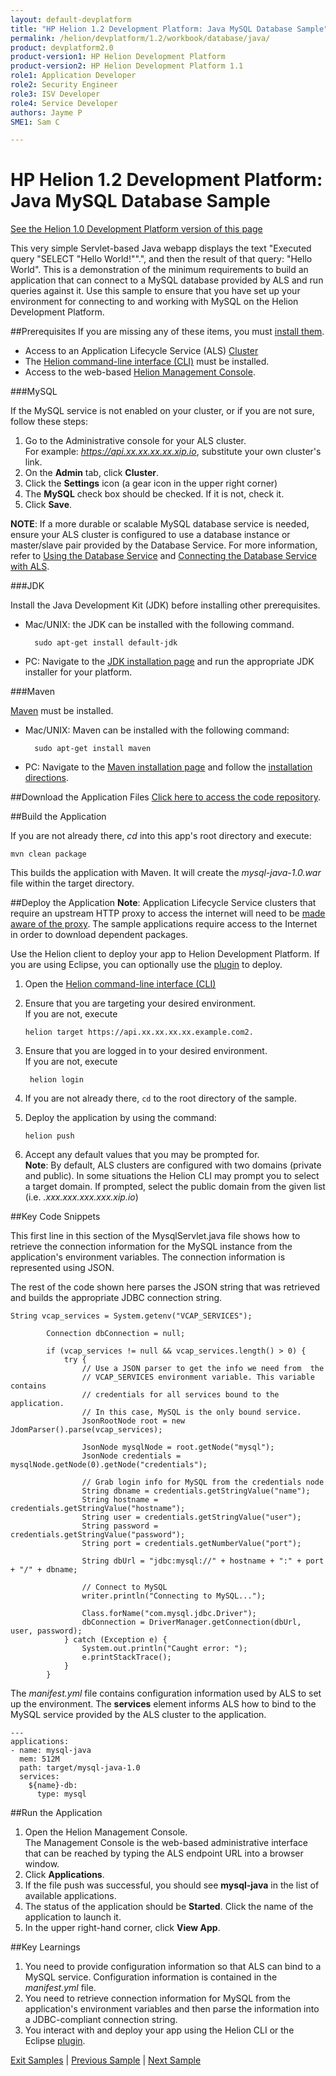 ```yaml
---
layout: default-devplatform
title: "HP Helion 1.2 Development Platform: Java MySQL Database Sample"
permalink: /helion/devplatform/1.2/workbook/database/java/
product: devplatform2.0
product-version1: HP Helion Development Platform
product-version2: HP Helion Development Platform 1.1
role1: Application Developer
role2: Security Engineer
role3: ISV Developer 
role4: Service Developer
authors: Jayme P
SME1: Sam C

---
```

<!--UNDER REVISION-->


# HP Helion 1.2 Development Platform: Java MySQL Database Sample
[See the Helion 1.0 Development Platform version of this page](/helion/devplatform/workbook/database/java/)

This very simple Servlet-based Java webapp displays the text "Executed query "SELECT "Hello World!"".", and then the result of that query: "Hello World". This is a demonstration of the minimum requirements to build an application that can connect to a MySQL database provided by ALS and run queries against it. Use this sample to ensure that you have set up your environment for connecting to and working with MySQL on the Helion Development Platform. 

##Prerequisites
If you are missing any of these items, you must [install them](/helion/devplatform/1.2/appdev/).

- Access to an Application Lifecycle Service (ALS) [Cluster](/helion/devplatform/1.2/als/admin/cluster/)
- The  [Helion command-line interface (CLI)](/helion/devplatform/1.2/als/user/client/) must be installed.
- Access to the web-based [Helion Management Console](/helion/devplatform/1.2/als/user/console/).

###MySQL

If the MySQL service is not enabled on your cluster, or if you are not sure, follow these steps:

1. Go to the Administrative console for your ALS cluster. <br />For example: *https://api.xx.xx.xx.xx.xip.io*, substitute your own cluster's link.
2. On the **Admin** tab, click **Cluster**.
3. Click the **Settings** icon (a gear icon in the upper right corner)
4. The **MySQL** check box should be checked. If it is not, check it.
5. Click **Save**.

**NOTE**: If a more durable or scalable MySQL database service is needed, ensure your ALS cluster is configured to use a database instance or master/slave pair provided by the Database Service. For more information, refer to [Using the Database Service](/helion/devplatform/1.2/databaseservice/) and [Connecting the Database Service with ALS](/helion/devplatform/1.2/connectdatabase/).

###JDK

Install the Java Development Kit (JDK) before installing other prerequisites.   

- Mac/UNIX: the JDK can be installed with the following command.

  	 	sudo apt-get install default-jdk

- PC: Navigate to the [JDK installation page](http://www.oracle.com/technetwork/java/javase/downloads/index.html) and run the appropriate JDK installer for your platform.


###Maven

[Maven](http://maven.apache.org/ "Maven") must be installed. 

- Mac/UNIX: Maven can be installed with the following command: 

		sudo apt-get install maven 

- PC: Navigate to the [Maven installation page](http://maven.apache.org/download.cgi) and follow the [installation directions](http://maven.apache.org/guides/getting-started/windows-prerequisites.html).

##Download the Application Files
[Click here to access the code repository](https://github.com/HelionDevPlatform/helion-mysql-java). 


##Build the Application

If you are not already there, *cd* into this app's root directory and execute:

	mvn clean package

This builds the application with Maven. It will create the *mysql-java-1.0.war* file within the target directory.


##Deploy the Application
**Note**: Application Lifecycle Service clusters that require an upstream HTTP proxy to access the internet will need to be [made aware of the proxy](/helion/devplatform/1.2/als/admin/server/configuration/#staging-cache-app-http-proxy). The sample applications require access to the Internet in order to download dependent packages. 

Use the Helion client to deploy your app to Helion Development Platform.  If you are using Eclipse, you can optionally use the [plugin](/helion/devplatform/1.2/eclipse/) to deploy.

1.	Open the [Helion command-line interface (CLI)](/helion/devplatform/1.2/als/user/reference/client-ref/)
3.	Ensure that you are targeting your desired environment.  <br /> If you are not, execute
	
		helion target https://api.xx.xx.xx.xx.example.com2.	


1. Ensure that you are logged in to your desired environment.  <br />If you are not, execute
	
		helion login
	
4.	If you are not already there, `cd` to the root directory of the sample.
5.	Deploy the application by using the command:
	
		helion push
	
6.	Accept any default values that you may be prompted for.
	<br />	**Note**: By default, ALS clusters are configured with two domains (private and public). In some situations the Helion CLI may prompt you to select a target domain. If prompted, select the public domain from the given list (i.e. *<app-name>.xxx.xxx.xxx.xxx.xip.io*)

##Key Code Snippets

This first line in this section of the MysqlServlet.java file shows how to retrieve the connection information for the MySQL instance from the application's environment variables. The connection information is represented using JSON. 

The rest of the code shown here parses the JSON string that was retrieved and builds the appropriate JDBC connection string.

	String vcap_services = System.getenv("VCAP_SERVICES");
	
	        Connection dbConnection = null;
	
	        if (vcap_services != null && vcap_services.length() > 0) {
	            try {
	                // Use a JSON parser to get the info we need from  the
	                // VCAP_SERVICES environment variable. This variable contains
	                // credentials for all services bound to the application.
	                // In this case, MySQL is the only bound service.
	                JsonRootNode root = new JdomParser().parse(vcap_services);
	
	                JsonNode mysqlNode = root.getNode("mysql");
	                JsonNode credentials = mysqlNode.getNode(0).getNode("credentials");
	
	                // Grab login info for MySQL from the credentials node
	                String dbname = credentials.getStringValue("name");
	                String hostname = credentials.getStringValue("hostname");
	                String user = credentials.getStringValue("user");
	                String password = credentials.getStringValue("password");
	                String port = credentials.getNumberValue("port");
	
	                String dbUrl = "jdbc:mysql://" + hostname + ":" + port + "/" + dbname;
	
	                // Connect to MySQL
	                writer.println("Connecting to MySQL...");
	
	                Class.forName("com.mysql.jdbc.Driver");
	                dbConnection = DriverManager.getConnection(dbUrl, user, password);
	            } catch (Exception e) {
	                System.out.println("Caught error: ");
	                e.printStackTrace();
	            }
	        }

The *manifest.yml* file contains configuration information used by ALS to set up the environment. The **services** element informs ALS how to bind to the MySQL service provided by the ALS cluster to the application.	
	
	---
	applications: 
	- name: mysql-java
	  mem: 512M
	  path: target/mysql-java-1.0
	  services:
	    ${name}-db:
	      type: mysql



##Run the Application
1.	Open the Helion Management Console. <br /> The Management Console is the web-based administrative interface that can be reached by typing the ALS endpoint URL into a browser window.
2.	Click **Applications**.
3.	If the file push was successful, you should see **mysql-java** in the list of available applications.
4.	The status of the application should be **Started**.  Click the name of the application to launch it.
5.	In the upper right-hand corner, click **View App**.

##Key Learnings
1.	You need to provide configuration information so that ALS can bind to a MySQL service. Configuration information is contained in the *manifest.yml* file.
2.	You need to retrieve connection information for MySQL from the application's environment variables and then parse the information into a JDBC-compliant connection string.
3.	You interact with and deploy your app using the Helion CLI or the Eclipse [plugin](/helion/devplatform/1.2/eclipse/).

[Exit Samples](/helion/devplatform/1.2/appdev) | [Previous Sample](/helion/devplatform/1.2/workbook/helloworld/java/) | [Next Sample](/helion/devplatform/1.2/workbook/messaging/java/)
